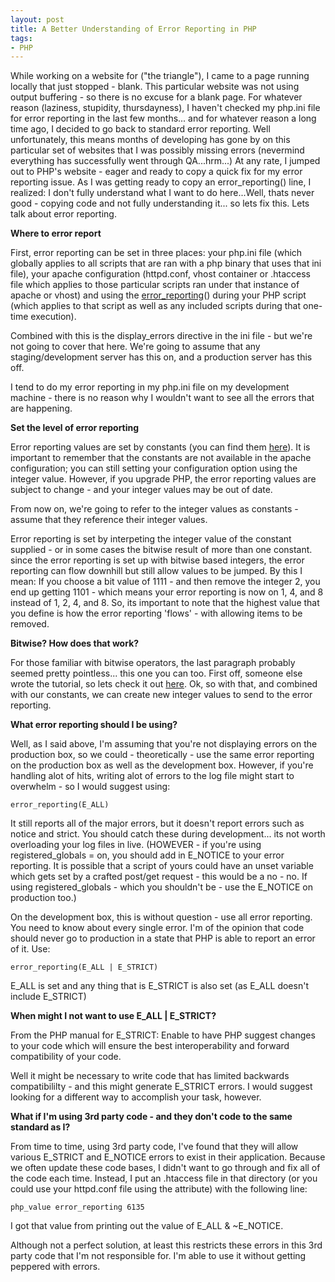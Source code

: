 ```yaml
---
layout: post
title: A Better Understanding of Error Reporting in PHP
tags:
- PHP
---
```


While working on a website for ("the triangle"), I came to a page running locally that just stopped - blank.  This particular website was not using output buffering - so there is no excuse for a blank page.  For whatever reason (laziness, stupidity, thursdayness), I haven't checked my php.ini file for error reporting in the last few months... and for whatever reason a long time ago, I decided to go back to standard error reporting.  Well unfortunately, this means months of developing has gone by on this particular set of websites that I was possibly missing errors (nevermind everything has successfully went through QA...hrm...)  At any rate, I jumped out to PHP's website - eager and ready to copy a quick fix for my error reporting issue.  As I was getting ready to copy an error_reporting() line, I realized: I don't fully understand what I want to do here...Well, thats never good - copying code and not fully understanding it... so lets fix this.  Lets talk about error reporting.

**Where to error report**

First, error reporting can be set in three places: your php.ini file (which globally applies to all scripts that are ran with a php binary that uses that ini file), your apache configuration (httpd.conf, vhost container or .htaccess file which applies to those particular scripts ran under that instance of apache or vhost) and using the [error_reporting](http://php.net/error_reporting)() during your PHP script (which applies to that script as well as any included scripts during that one-time execution).

Combined with this is the display_errors directive in the ini file - but we're not going to cover that here.  We're going to assume that any staging/development server has this on, and a production server has this off.

I tend to do my error reporting in my php.ini file on my development machine - there is no reason why I wouldn't want to see all the errors that are happening.

**Set the level of error reporting**

Error reporting values are set by constants (you can find them [here](http://us2.php.net/manual/en/ref.errorfunc.php#errorfunc.constants)).  It is important to remember that the constants are not available in the apache configuration; you can still setting your configuration option using the integer value. However, if you upgrade PHP, the error reporting values are subject to change - and your integer values may be out of date.

From now on, we're going to refer to the integer values as constants - assume that they reference their integer values.

Error reporting is set by interpeting the integer value of the constant supplied - or in some cases the bitwise result of more than one constant.  since the error reporting is set up with bitwise based integers, the error reporting can flow downhill but still allow values to be jumped.  By this I mean: If you choose a bit value of 1111 - and then remove the integer 2, you end up getting 1101 - which means your error reporting is now on 1, 4, and 8 instead of 1, 2, 4, and 8.  So, its important to note that the highest value that you define is how the error reporting 'flows' - with allowing items to be removed.

**Bitwise?  How does that work?**

For those familiar with bitwise operators, the last paragraph probably seemed pretty pointless... this one you can too.  First off, someone else wrote the tutorial, so lets check it out [here](http://www.litfuel.net/tutorials/bitwise.htm).  Ok, so with that, and combined with our constants, we can create new integer values to send to the error reporting.

**What error reporting should I be using?**

Well, as I said above, I'm assuming that you're not displaying errors on the production box, so we could - theoretically - use the same error reporting on the production box as well as the development box.  However, if you're handling alot of hits, writing alot of errors to the log file might start to overwhelm - so I would suggest using:

```php?start_inline=1
error_reporting(E_ALL)
```

It still reports all of the major errors, but it doesn't report errors such as notice and strict.  You should catch these during development... its not worth overloading your log files in live.  (HOWEVER - if you're using registered_globals = on, you should add in E_NOTICE to your error reporting.  It is possible that a script of yours could have an unset variable which gets set by a crafted post/get request - this would be a no - no.  If using registered_globals - which you shouldn't be - use the E_NOTICE on production too.)

On the development box, this is without question - use all error reporting.  You need to know about every single error.  I'm of the opinion that code should never go to production in a state that PHP is able to report an error of it.  Use:

```php?start_inline=1
error_reporting(E_ALL | E_STRICT)
```

E_ALL is set and any thing that is E_STRICT is also set (as E_ALL doesn't include E_STRICT)

**When might I not want to use E_ALL | E_STRICT?**

From the PHP manual for E_STRICT: Enable to have PHP suggest changes to your code which will ensure the best interoperability and forward compatibility of your code.

Well it might be necessary to write code that has limited backwards compatibililty - and this might generate E_STRICT errors.  I would suggest looking for a different way to accomplish your task, however.

**What if I'm using 3rd party code - and they don't code to the same standard as I?**

From time to time, using 3rd party code, I've found that they will allow various E_STRICT and E_NOTICE errors to exist in their application.  Because we often update these code bases, I didn't want to go through and fix all of the code each time.  Instead, I put an .htaccess file in that directory (or you could use your httpd.conf file using the  attribute) with the following line:

    php_value error_reporting 6135
    
I got that value from printing out the value of E_ALL & ~E_NOTICE.

Although not a perfect solution, at least this restricts these errors in this 3rd party code that I'm not responsible for.  I'm able to use it without getting peppered with errors.
